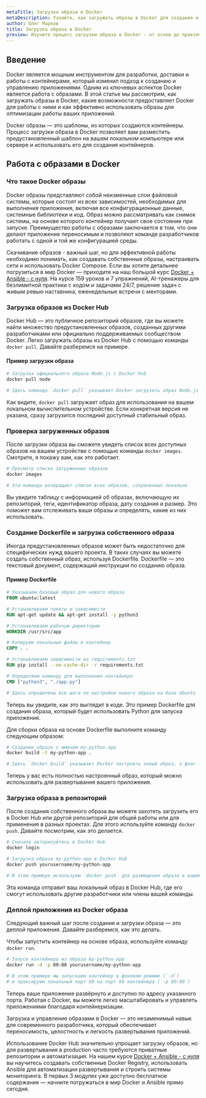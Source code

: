 ```yaml
---
metaTitle: Загрузка образа в Docker
metaDescription: Узнайте, как загружать образы в Docker для создания и развертывания приложений - инструкции и примеры помогут вам освоить процесс
author: Олег Марков
title: Загрузка образа в Docker
preview: Изучите процесс загрузки образа в Docker - от основ до практических примеров, которые помогут вам успешно управлять контейнерами
---
```


## Введение

Docker является мощным инструментом для разработки, доставки и работы с контейнерами, который изменил подход к созданию и управлению приложениями. Одним из ключевых аспектов Docker является работа с образами. В этой статье мы рассмотрим, как загружать образы в Docker, какие возможности предоставляет Docker для работы с ними и как эффективно использовать образы для оптимизации работы ваших приложений.

Docker образы — это шаблоны, из которых создаются контейнеры. Процесс загрузки образа в Docker позволяет вам разместить предустановленный шаблон на вашем локальном компьютере или сервере и использовать его для создания контейнеров.

## Работа с образами в Docker

### Что такое Docker образы

Docker образы представляют собой неизменные слои файловой системы, которые состоят из всех зависимостей, необходимых для выполнения приложения, включая все конфигурационные данные, системные библиотеки и код. Образ можно рассматривать как снимок системы, на основе которого контейнер получает свое состояние при запуске. Преимущество работы с образами заключается в том, что они делают приложение переносимым и позволяют команде разработчиков работать с одной и той же конфигурацией среды.

Скачивание образов - важный шаг, но для эффективной работы необходимо понимать, как создавать собственные образы, настраивать сети и использовать Docker Compose. Если вы хотите детальнее погрузиться в мир Docker — приходите на наш большой курс [Docker + Ansible - с нуля](https://purpleschool.ru/course/docker). На курсе 159 уроков и 7 упражнений, AI-тренажеры для безлимитной практики с кодом и задачами 24/7, решение задач с живым ревью наставника, еженедельные встречи с менторами.

### Загрузка образов из Docker Hub

Docker Hub — это публичное репозиторий образов, где вы можете найти множество предустановленных образов, созданных другими разработчиками или официально поддерживаемых сообществом Docker. Легко загружать образы из Docker Hub с помощью команды `docker pull`. Давайте разберемся на примере.

#### Пример загрузки образа

```bash
# Загрузка официального образа Node.js с Docker Hub
docker pull node

# Здесь команда `docker pull` указывает Docker загрузить образ Node.js
```

Как видите, `docker pull` загружает образ для использования на вашем локальном вычислительном устройстве. Если конкретная версия не указана, сразу загрузится последний доступный стабильный образ.

### Проверка загруженных образов

После загрузки образа вы сможете увидеть список всех доступных образов на вашем устройстве с помощью команды `docker images`. Смотрите, я покажу вам, как это работает.

```bash
# Просмотр списка загруженных образов
docker images

# Эта команда возвращает список всех образов, сохраненных локально
```

Вы увидите таблицу с информацией об образах, включающую их репозиторий, теги, идентификатор образа, дату создания и размер. Это поможет вам отслеживать ваши образы и определять, какие из них использовать.

### Создание Dockerfile и загрузка собственного образа

Иногда предустановленных образов может быть недостаточно для специфических нужд вашего проекта. В таких случаях вы можете создать собственный образ, используя Dockerfile. Dockerfile — это текстовый документ, содержащий инструкции по созданию образа.

#### Пример Dockerfile

```Dockerfile
# Указываем базовый образ для нового образа
FROM ubuntu:latest

# Устанавливаем пакеты и зависимости
RUN apt-get update && apt-get install -y python3

# Устанавливаем рабочую директорию
WORKDIR /usr/src/app

# Копируем локальные файлы в контейнер
COPY . .

# Устанавливаем зависимости из requirements.txt
RUN pip install --no-cache-dir -r requirements.txt

# Определяем команду для выполнения контейнера
CMD ["python3", "./app.py"]

# Здесь определены все шаги по настройке нового образа на базе Ubuntu
```

Теперь вы увидите, как это выглядит в коде. Это пример Dockerfile для создания образа, который будет использовать Python для запуска приложения. 

Для сборки образа на основе Dockerfile выполните команду следующим образом:

```bash
# Создание образа с именем my-python-app
docker build -t my-python-app .

# Здесь `docker build` указывает Docker построить новый образ, а флаг -t позволяет задать имя образа
```

Теперь у вас есть полностью настроенный образ, который можно использовать для развертывания вашего приложения.

### Загрузка образа в репозиторий

После создания собственного образа вы можете захотеть загрузить его в Docker Hub или другой репозиторий для общей работы или для применения в разных проектах. Для этого используйте команду `docker push`. Давайте посмотрим, как это делается.

```bash
# Сначала авторизуйтесь в Docker Hub
docker login

# Загрузка образа my-python-app в Docker Hub
docker push yourusername/my-python-app

# В этом примере используем `docker push` для размещения образа в вашем репозитории
```

Эта команда отправит ваш локальный образ в Docker Hub, где его смогут использовать другие разработчики или члены вашей команды.

### Деплой приложения из Docker образа

Следующий важный шаг после создания и загрузки образа — это деплой приложения. Давайте разберемся, как это делать.

Чтобы запустить контейнер на основе образа, используйте команду `docker run`.

```bash
# Запуск контейнера из образа my-python-app
docker run -d -p 80:80 yourusername/my-python-app

# В этом примере мы запускаем контейнер в фоновом режиме (`-d`)
# и проксируем локальный порт 80 на порт 80 контейнера (`-p 80:80`)
```

Теперь ваше приложение развёрнуто и доступно по адресу указанного порта. Работая с Docker, вы можете легко масштабировать и управлять приложениями благодаря контейнеризации.

Загрузка и управление образами в Docker — это незаменимый навык для современного разработчика, который обеспечивает переносимость, целостность и легкость развертывания приложений.

Использование Docker Hub значительно упрощает загрузку образов, но для развертывания в production часто требуются приватные репозитории и автоматизация. На нашем курсе [Docker + Ansible - с нуля](https://purpleschool.ru/course/docker) вы научитесь создавать собственные Docker Registry, использовать Ansible для автоматизации развертывания и строить системы мониторинга. В первых 3 модулях уже доступно бесплатное содержание — начните погружаться в мир Docker и Ansible прямо сегодня.
